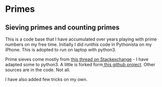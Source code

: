 # Primes

## Sieving primes and counting primes

This is a code base that I have accumulated over years playing with prime numbers on my free time. Initially I did runthis code in Pythonista on my iPhone. This is adopted to run on laptop with python3.

Prime sieves come mostly from [this thread on Stackexchange](https://stackoverflow.com/questions/2068372/fastest-way-to-list-all-primes-below-n) - I have adapted some to python3. A little is forked form[ this github project](https://github.com/badele/prime-number). Other sources are in the code. Not all. 

I have also added few tricks on my own.

